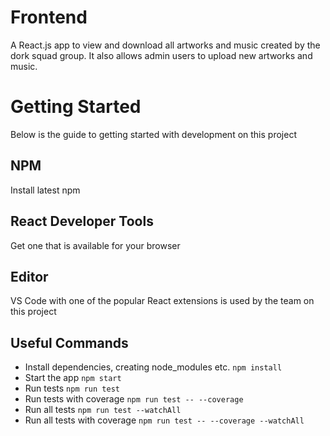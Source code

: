 # Frontend

A React.js app to view and download all artworks and music created by the dork squad group. It also allows admin users to upload new artworks and music.


# Getting Started

Below is the guide to getting started with development on this project

## NPM

Install latest npm

## React Developer Tools

Get one that is available for your browser

## Editor

VS Code with one of the popular React extensions is used by the team on this project

## Useful Commands
- Install dependencies, creating node_modules etc. `npm install`
- Start the app `npm start`
- Run tests `npm run test`
- Run tests with coverage `npm run test -- --coverage`
- Run all tests `npm run test --watchAll`
- Run all tests with coverage `npm run test -- --coverage --watchAll`
